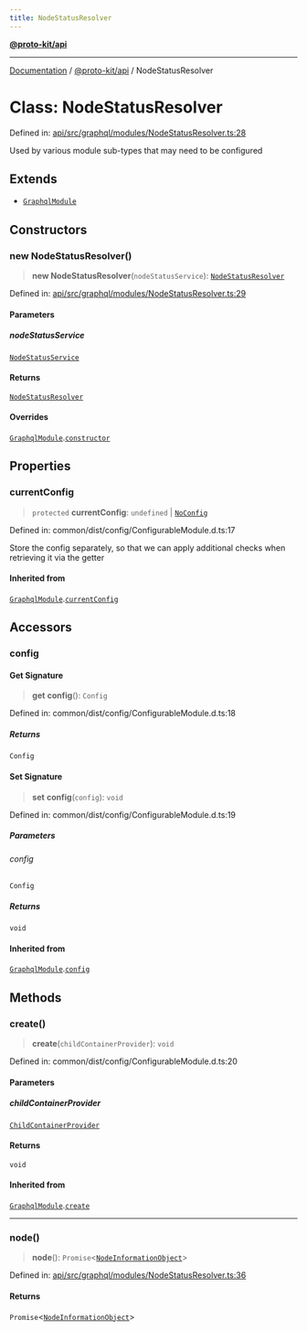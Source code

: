```yaml
---
title: NodeStatusResolver
---
```


[**@proto-kit/api**](../README.md)

***

[Documentation](../../../README.md) / [@proto-kit/api](../README.md) / NodeStatusResolver

# Class: NodeStatusResolver

Defined in: [api/src/graphql/modules/NodeStatusResolver.ts:28](https://github.com/proto-kit/framework/blob/28efa802e3737fc3b77339148b307ef7246f3ef1/packages/api/src/graphql/modules/NodeStatusResolver.ts#L28)

Used by various module sub-types that may need to be configured

## Extends

- [`GraphqlModule`](GraphqlModule.md)

## Constructors

### new NodeStatusResolver()

> **new NodeStatusResolver**(`nodeStatusService`): [`NodeStatusResolver`](NodeStatusResolver.md)

Defined in: [api/src/graphql/modules/NodeStatusResolver.ts:29](https://github.com/proto-kit/framework/blob/28efa802e3737fc3b77339148b307ef7246f3ef1/packages/api/src/graphql/modules/NodeStatusResolver.ts#L29)

#### Parameters

##### nodeStatusService

[`NodeStatusService`](NodeStatusService.md)

#### Returns

[`NodeStatusResolver`](NodeStatusResolver.md)

#### Overrides

[`GraphqlModule`](GraphqlModule.md).[`constructor`](GraphqlModule.md#constructors)

## Properties

### currentConfig

> `protected` **currentConfig**: `undefined` \| [`NoConfig`](../../common/type-aliases/NoConfig.md)

Defined in: common/dist/config/ConfigurableModule.d.ts:17

Store the config separately, so that we can apply additional
checks when retrieving it via the getter

#### Inherited from

[`GraphqlModule`](GraphqlModule.md).[`currentConfig`](GraphqlModule.md#currentconfig)

## Accessors

### config

#### Get Signature

> **get** **config**(): `Config`

Defined in: common/dist/config/ConfigurableModule.d.ts:18

##### Returns

`Config`

#### Set Signature

> **set** **config**(`config`): `void`

Defined in: common/dist/config/ConfigurableModule.d.ts:19

##### Parameters

###### config

`Config`

##### Returns

`void`

#### Inherited from

[`GraphqlModule`](GraphqlModule.md).[`config`](GraphqlModule.md#config)

## Methods

### create()

> **create**(`childContainerProvider`): `void`

Defined in: common/dist/config/ConfigurableModule.d.ts:20

#### Parameters

##### childContainerProvider

[`ChildContainerProvider`](../../common/interfaces/ChildContainerProvider.md)

#### Returns

`void`

#### Inherited from

[`GraphqlModule`](GraphqlModule.md).[`create`](GraphqlModule.md#create)

***

### node()

> **node**(): `Promise`\<[`NodeInformationObject`](NodeInformationObject.md)\>

Defined in: [api/src/graphql/modules/NodeStatusResolver.ts:36](https://github.com/proto-kit/framework/blob/28efa802e3737fc3b77339148b307ef7246f3ef1/packages/api/src/graphql/modules/NodeStatusResolver.ts#L36)

#### Returns

`Promise`\<[`NodeInformationObject`](NodeInformationObject.md)\>
